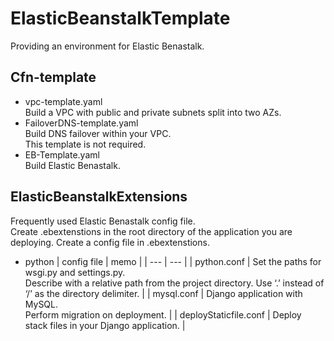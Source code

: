 # ElasticBeanstalkTemplate
Providing an environment for Elastic Benastalk.

## Cfn-template
- vpc-template.yaml  
  Build a VPC with public and private subnets split into two AZs.
- FailoverDNS-template.yaml  
  Build DNS failover within your VPC.  
  This template is not required.
- EB-Template.yaml  
  Build Elastic Benastalk.

## ElasticBeanstalkExtensions
Frequently used Elastic Benastalk config file.  
Create .ebextenstions in the root directory of the application you are deploying.
Create a config file in .ebextenstions.
- python
  | config file | memo |
  | --- | --- |
  | python.conf | Set the paths for wsgi.py and settings.py. <br> Describe with a relative path from the project directory. Use ‘.’ instead of ‘/’ as the directory delimiter. |
  | mysql.conf | Django application with MySQL. <br> Perform migration on deployment. |
  | deployStaticfile.conf | Deploy stack files in your Django application. |